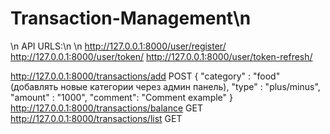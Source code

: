 # Transaction-Management\n
\n
API URLS:\n
\n
http://127.0.0.1:8000/user/register/
http://127.0.0.1:8000/user/token/
http://127.0.0.1:8000/user/token-refresh/

http://127.0.0.1:8000/transactions/add
POST
{
    "category" : "food" (добавлять новые категории через админ панель),
    "type" : "plus/minus",
    "amount" : "1000",
    "comment": "Comment example"
}
http://127.0.0.1:8000/transactions/balance
GET
http://127.0.0.1:8000/transactions/list
GET
